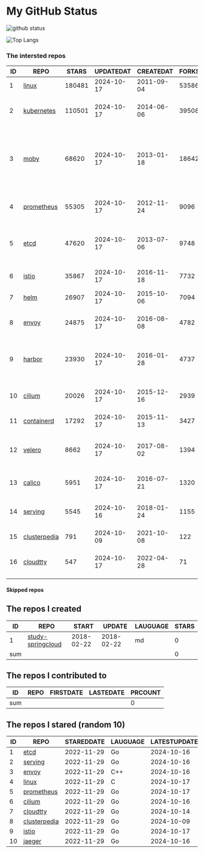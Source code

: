 # My GitHub Status

<img src="https://github-readme-stats-1.yihong0618.vercel.app/api?username=daoqingniu&show_icons=true&&&hide_title=true&count_private=true" alt="github status" />

![Top Langs](https://github-readme-stats-1.yihong0618.vercel.app/api/top-langs/?username=daoqingniu&layout=compact)

<!--START_SECTION:github_repos-->
### The intersted repos
| ID |                              REPO                               | STARS  | UPDATEDAT  | CREATEDAT  | FORKSCOUNT |                                                DESCRIPTIONS                                                |
|----|-----------------------------------------------------------------|--------|------------|------------|------------|------------------------------------------------------------------------------------------------------------|
|  1 | [linux](https://github.com/torvalds/linux)                      | 180481 | 2024-10-17 | 2011-09-04 |      53586 | Linux kernel source tree                                                                                   |
|  2 | [kubernetes](https://github.com/kubernetes/kubernetes)          | 110501 | 2024-10-17 | 2014-06-06 |      39508 | Production-Grade Container Scheduling and Management                                                       |
|  3 | [moby](https://github.com/moby/moby)                            |  68620 | 2024-10-17 | 2013-01-18 |      18642 | The Moby Project - a collaborative project for the container ecosystem to assemble container-based systems |
|  4 | [prometheus](https://github.com/prometheus/prometheus)          |  55305 | 2024-10-17 | 2012-11-24 |       9096 | The Prometheus monitoring system and time series database.                                                 |
|  5 | [etcd](https://github.com/etcd-io/etcd)                         |  47620 | 2024-10-17 | 2013-07-06 |       9748 | Distributed reliable key-value store for the most critical data of a distributed system                    |
|  6 | [istio](https://github.com/istio/istio)                         |  35867 | 2024-10-17 | 2016-11-18 |       7732 | Connect, secure, control, and observe services.                                                            |
|  7 | [helm](https://github.com/helm/helm)                            |  26907 | 2024-10-17 | 2015-10-06 |       7094 | The Kubernetes Package Manager                                                                             |
|  8 | [envoy](https://github.com/envoyproxy/envoy)                    |  24875 | 2024-10-17 | 2016-08-08 |       4782 | Cloud-native high-performance edge/middle/service proxy                                                    |
|  9 | [harbor](https://github.com/goharbor/harbor)                    |  23930 | 2024-10-17 | 2016-01-28 |       4737 | An open source trusted cloud native registry project that stores, signs, and scans content.                |
| 10 | [cilium](https://github.com/cilium/cilium)                      |  20026 | 2024-10-17 | 2015-12-16 |       2939 | eBPF-based Networking, Security, and Observability                                                         |
| 11 | [containerd](https://github.com/containerd/containerd)          |  17292 | 2024-10-17 | 2015-11-13 |       3427 | An open and reliable container runtime                                                                     |
| 12 | [velero](https://github.com/vmware-tanzu/velero)                |   8662 | 2024-10-17 | 2017-08-02 |       1394 | Backup and migrate Kubernetes applications and their persistent volumes                                    |
| 13 | [calico](https://github.com/projectcalico/calico)               |   5951 | 2024-10-17 | 2016-07-21 |       1320 | Cloud native networking and network security                                                               |
| 14 | [serving](https://github.com/knative/serving)                   |   5545 | 2024-10-16 | 2018-01-24 |       1155 | Kubernetes-based, scale-to-zero, request-driven compute                                                    |
| 15 | [clusterpedia](https://github.com/clusterpedia-io/clusterpedia) |    791 | 2024-10-09 | 2021-10-08 |        122 | The Encyclopedia of Kubernetes clusters                                                                    |
| 16 | [cloudtty](https://github.com/cloudtty/cloudtty)                |    547 | 2024-10-17 | 2022-04-28 |         71 | A Friendly Kubernetes CloudShell (Web Terminal) !                                                          |



#### Skipped repos
<!--END_SECTION:github_repos-->

<!--START_SECTION:my_github-->
## The repos I created
| ID  |                                 REPO                                 |   START    |   UPDATE   | LAUGUAGE | STARS |
|-----|----------------------------------------------------------------------|------------|------------|----------|-------|
|   1 | [study-springcloud](https://github.com/daoqingniu/study-springcloud) | 2018-02-22 | 2018-02-22 | md       |     0 |
| sum |                                                                      |            |            |          |     0 |

## The repos I contributed to
| ID  | REPO | FIRSTDATE | LASTEDATE | PRCOUNT |
|-----|------|-----------|-----------|---------|
| sum |      |           |           |       0 |

## The repos I stared (random 10)
| ID |                              REPO                               | STAREDDATE | LAUGUAGE | LATESTUPDATE |
|----|-----------------------------------------------------------------|------------|----------|--------------|
|  1 | [etcd](https://github.com/etcd-io/etcd)                         | 2022-11-29 | Go       | 2024-10-16   |
|  2 | [serving](https://github.com/knative/serving)                   | 2022-11-29 | Go       | 2024-10-16   |
|  3 | [envoy](https://github.com/envoyproxy/envoy)                    | 2022-11-29 | C++      | 2024-10-16   |
|  4 | [linux](https://github.com/torvalds/linux)                      | 2022-11-29 | C        | 2024-10-17   |
|  5 | [prometheus](https://github.com/prometheus/prometheus)          | 2022-11-29 | Go       | 2024-10-17   |
|  6 | [cilium](https://github.com/cilium/cilium)                      | 2022-11-29 | Go       | 2024-10-16   |
|  7 | [cloudtty](https://github.com/cloudtty/cloudtty)                | 2022-11-29 | Go       | 2024-10-14   |
|  8 | [clusterpedia](https://github.com/clusterpedia-io/clusterpedia) | 2022-11-29 | Go       | 2024-10-09   |
|  9 | [istio](https://github.com/istio/istio)                         | 2022-11-29 | Go       | 2024-10-17   |
| 10 | [jaeger](https://github.com/jaegertracing/jaeger)               | 2022-11-29 | Go       | 2024-10-16   |

<!--END_SECTION:my_github-->
